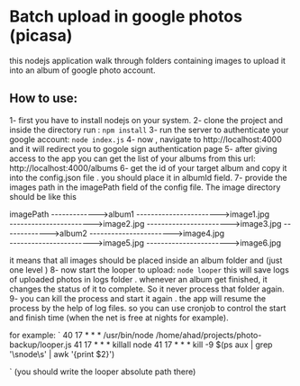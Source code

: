 # Batch upload in google photos (picasa)
this nodejs application walk through folders containing images to upload it into an album of google photo account. 
## How to use:
1- first you have to install nodejs on your system.
2- clone the project and inside the directory run :
`
npm install
`
3- run the server to authenticate your google account:
`
node index.js
`
4- now , navigate to http://localhost:4000 and it will redirect you to gogole sign authentication page
5- after giving access to the app you can get the list of your albums from this url: http://localhost:4000/albums
6- get the id of your target album and copy it into the config.json file . you should place it in albumId field. 
7- provide the images path in the imagePath field of the config file. The image directory should be like this

imagePath 
------------->album1
----------------------->image1.jpg          
----------------------->image2.jpg 
----------------------->image3.jpg 
------------->album2
----------------------->image4.jpg          
----------------------->image5.jpg 
----------------------->image6.jpg 

it means that all images should be placed inside an album folder and (just one level )
8- now start the looper to upload:
`
node looper
`
this will save logs of uploaded photos in logs folder . whenever an album get finished, it changes the status of it to complete. So it never process that folder again. 
9- you can kill the process and start it again . the app will resume the process by the help of log files.
so you can use cronjob to control the start and finish time (when the net is free at nights for example).

for example:
`
40 17 * * * /usr/bin/node /home/ahad/projects/photo-backup/looper.js
41 17 * * * killall node
41 17 * * * kill -9 $(ps aux | grep '\snode\s' | awk '{print $2}')

`
(you should write the looper absolute path there)